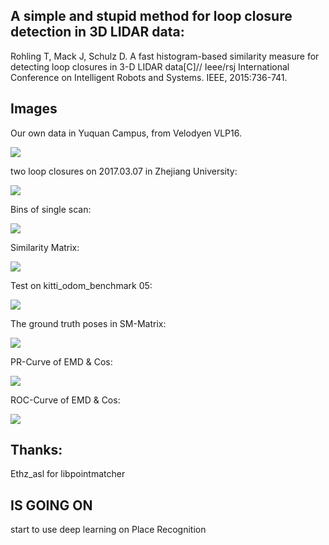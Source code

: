 ## A simple and stupid method for loop closure detection in 3D LIDAR data:

Rohling T, Mack J, Schulz D. A fast histogram-based similarity measure for detecting loop closures in 3-D LIDAR data[C]// Ieee/rsj International Conference on Intelligent Robots and Systems. IEEE, 2015:736-741.

## Images

Our own data in Yuquan Campus, from Velodyen VLP16.

![](https://github.com/ZJUYH/laserScan_Similarity/raw/master/image/Campus.png)

two loop closures on 2017.03.07 in Zhejiang University:

![](https://github.com/ZJUYH/laserScan_Similarity/raw/master/image/round0&2.jpg)

Bins of single scan:

![](https://github.com/ZJUYH/laserScan_Similarity/raw/master/image/0.png)

Similarity Matrix:

![](https://github.com/ZJUYH/laserScan_Similarity/raw/master/image/1.png)

Test on kitti_odom_benchmark 05:

![](https://github.com/ZJUYH/laserScan_Similarity/raw/master/image/kitti_05.png)

The ground truth poses in SM-Matrix:

![](https://github.com/ZJUYH/laserScan_Similarity/raw/master/image/smtrue.jpg)

PR-Curve of EMD & Cos:

![](https://github.com/ZJUYH/laserScan_Similarity/raw/master/image/PRCurve05.jpg)

ROC-Curve of EMD & Cos:

![](https://github.com/ZJUYH/laserScan_Similarity/raw/master/image/ROCCurve05.jpg)

## Thanks:

Ethz_asl for libpointmatcher

## IS GOING ON

start to use deep learning on Place Recognition
